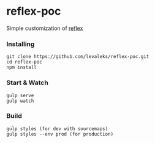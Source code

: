 # reflex-poc

Simple customization of [reflex](http://reflexgrid.com/docs/)

### Installing

```
git clone https://github.com/levaleks/reflex-poc.git
cd reflex-poc
npm install
```

### Start & Watch

```
gulp serve
gulp watch
```

### Build

```
gulp styles (for dev with sourcemaps)
gulp styles --env prod (for production)
```
